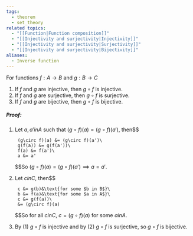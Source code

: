 ```yaml
---
tags:
  - theorem
  - set_theory
related topics:
  - "[[Function|Function composition]]"
  - "[[Injectivity and surjectivity|Injectivity]]"
  - "[[Injectivity and surjectivity|Surjectivity]]"
  - "[[Injectivity and surjectivity|Bijectivity]]"
aliases:
  - Inverse function
---
```

For functions $f: A\to B$ and $g: B \to C$
1. If $f$ and $g$ are injective, then $g\circ f$ is injective.
2. If $f$ and $g$ are surjective, then $g\circ f$ is surjective.
3. If $f$ and $g$ are bijective, then $g\circ f$ is bijective.
##### Proof:
1. Let $a,a' in A$ such that $(g\circ f)(a) = (g\circ f)(a')$, then$$
	
		(g\circ f)(a) &= (g\circ f)(a')\
		g(f(a)) &= g(f(a'))\
		f(a) &= f(a')\
		a &= a'
	$$So $(g\circ f)(a) = (g\circ f)(a') \implies a = a'$.
2. Let $c in C$, then$$
	
		c &= g(b)&\text{for some $b in B$}\
		b &= f(a)&\text{for some $a in A$}\
		c &= g(f(a))\
		&= (g\circ f)(a)
	$$So for all $c in C$, $c=(g\circ f)(a)$ for some $a in A$.
3. By $(1)$ $g\circ f$ is injective and by $(2)$ $g\circ f$ is surjective, so $g\circ f$ is bijective.